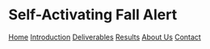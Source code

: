 # Self-Activating Fall Alert

[Home](./index.md)    [Introduction](./introduction.md)   [Deliverables](./deliverables.md)   [Results](./results.md)   [About Us](./aboutus.md)    [Contact](contact.md)

